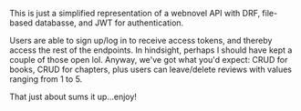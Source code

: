 This is just a simplified representation of a webnovel API with DRF, file-based databasse, and JWT for authentication.

Users are able to sign up/log in to receive access tokens, and thereby access the rest of the endpoints. In hindsight, perhaps I should have kept a couple of those open lol. 
Anyway, we've got what you'd expect: CRUD for books, CRUD for chapters, plus users can leave/delete reviews with values ranging from 1 to 5.

That just about sums it up...enjoy!
